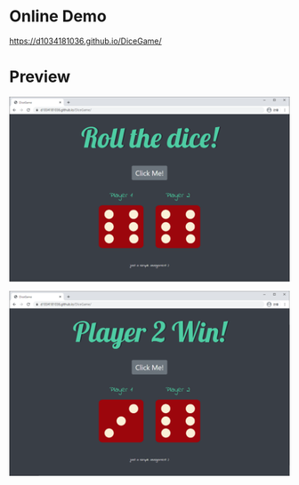 # Online Demo

https://d1034181036.github.io/DiceGame/

# Preview

![preview1](images/preview1.png)

![preview2](images/preview2.png)